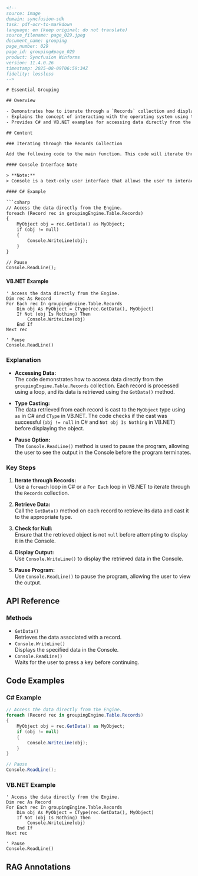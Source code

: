 ```html
<!-- 
source: image
domain: syncfusion-sdk
task: pdf-ocr-to-markdown
language: en (keep original; do not translate)
source_filename: page_029.jpeg
document_name: grouping
page_number: 029
page_id: grouping#page_029
product: Syncfusion Winforms
version: 11.4.0.26
timestamp: 2025-08-09T06:59:34Z
fidelity: lossless
-->

# Essential Grouping

## Overview

- Demonstrates how to iterate through a `Records` collection and display output in the Console.
- Explains the concept of interacting with the operating system using the Console interface.
- Provides C# and VB.NET examples for accessing data directly from the Engine.

## Content

### Iterating through the Records Collection

Add the following code to the main function. This code will iterate through the `Records` collection and will display the output in the Console.

#### Console Interface Note

> **Note:**  
> Console is a text-only user interface that allows the user to interact with the operating system or text-based application by entering the text through the keyboard and reading the text output from the computer screen.

#### C# Example

```csharp
// Access the data directly from the Engine.
foreach (Record rec in groupingEngine.Table.Records)
{
    MyObject obj = rec.GetData() as MyObject;
    if (obj != null)
    {
        Console.WriteLine(obj);
    }
}

// Pause
Console.ReadLine();
```

#### VB.NET Example

```vb.net
' Access the data directly from the Engine.
Dim rec As Record
For Each rec In groupingEngine.Table.Records
    Dim obj As MyObject = CType(rec.GetData(), MyObject)
    If Not (obj Is Nothing) Then
        Console.WriteLine(obj)
    End If
Next rec

' Pause
Console.ReadLine()
```

### Explanation

- **Accessing Data:**  
  The code demonstrates how to access data directly from the `groupingEngine.Table.Records` collection. Each record is processed using a loop, and its data is retrieved using the `GetData()` method.
  
- **Type Casting:**  
  The data retrieved from each record is cast to the `MyObject` type using `as` in C# and `CType` in VB.NET. The code checks if the cast was successful (`obj != null` in C# and `Not obj Is Nothing` in VB.NET) before displaying the object.

- **Pause Option:**  
  The `Console.ReadLine()` method is used to pause the program, allowing the user to see the output in the Console before the program terminates.

### Key Steps

1. **Iterate through Records:**  
   Use a `foreach` loop in C# or a `For Each` loop in VB.NET to iterate through the `Records` collection.

2. **Retrieve Data:**  
   Call the `GetData()` method on each record to retrieve its data and cast it to the appropriate type.

3. **Check for Null:**  
   Ensure that the retrieved object is not `null` before attempting to display it in the Console.

4. **Display Output:**  
   Use `Console.WriteLine()` to display the retrieved data in the Console.

5. **Pause Program:**  
   Use `Console.ReadLine()` to pause the program, allowing the user to view the output.

## API Reference

### Methods

- `GetData()`  
  Retrieves the data associated with a record.
- `Console.WriteLine()`  
  Displays the specified data in the Console.
- `Console.ReadLine()`  
  Waits for the user to press a key before continuing.

## Code Examples

### C# Example

```csharp
// Access the data directly from the Engine.
foreach (Record rec in groupingEngine.Table.Records)
{
    MyObject obj = rec.GetData() as MyObject;
    if (obj != null)
    {
        Console.WriteLine(obj);
    }
}

// Pause
Console.ReadLine();
```

### VB.NET Example

```vb.net
' Access the data directly from the Engine.
Dim rec As Record
For Each rec In groupingEngine.Table.Records
    Dim obj As MyObject = CType(rec.GetData(), MyObject)
    If Not (obj Is Nothing) Then
        Console.WriteLine(obj)
    End If
Next rec

' Pause
Console.ReadLine()
```

## RAG Annotations

<!-- tags: [product: Syncfusion Winforms, version: 11.4.0.26] keywords: [Essential Grouping, Records collection, Console interface, C# example, VB.NET example, GetData(), Console.WriteLine(), Console.ReadLine()] -->
```